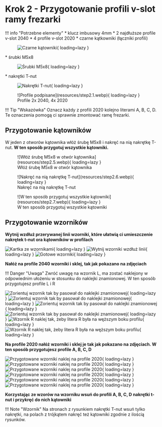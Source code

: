 # Krok 2 - Przygotowanie profili v-slot ramy frezarki 

!!! info "Potrzebne elementy"
    * klucz imbusowy 4mm
    * 2 najdłuższe profile v-slot 2040
    * 4 profile v-slot 2020
    * czarne kątkowniki (łączniki profili)
    <figure markdown>
    ![Czarne kątowniki](resources/step2.2.webp){ loading=lazy }
    </figure>
    * śrubki M5x8
    <figure markdown>
    ![Śrubki M5x8](resources/step2.4.webp){ loading=lazy }
    </figure>
    * nakrętki T-nut
    <figure markdown>
    ![Nakrętki T-nut](resources/step2.3.webp){ loading=lazy }
    </figure>

<figure markdown>
![Profile podpisane](resources/step2.1.webp){ loading=lazy }
<figcaption>Profile 2x 2040, 4x 2020</figcaption>
</figure>

!!! Tip "Wskazówka"
    Oznacz każdy z profili 2020 kolejno literami A, B, C, D. Te oznaczenia pomogą ci sprawnie zmontować ramę frezarki.

## Przygotowanie kątowników
W jeden z otworów kątownika włóż śrubę M5x8 i nakręć na nią nakrętkę T-nut. __W ten sposób przygotuj wszystkie kątowniki.__

<figure markdown>
![Włóż śrubę M5x8 w otwór kątownika](resources/step2.5.webp){ loading=lazy }
<figcaption>Włóż śrubę M5x8 w otwór kątownika</figcaption>
</figure>

<figure markdown>
![Nakręć na nią nakrętkę T-nut](resources/step2.6.webp){ loading=lazy }
<figcaption>Nakręć na nią nakrętkę T-nut</figcaption>
</figure>

<figure markdown>
![W ten sposób przygotuj wszystkie kątowniki](resources/step2.7.webp){ loading=lazy }
<figcaption>W ten sposób przygotuj wszystkie kątowniki</figcaption>
</figure>

## Przygotowanie wzorników
__Wytnij wzdłuż przerywanej linii wzorniki, które ułatwią ci umieszczenie nakrętek t-nut ora kątowników w profilach__

![Kartka ze wzornikami](resources/step2.8.webp){ loading=lazy }
![Wytnij wzorniki wzdłuż linii](resources/step2.9.webp){ loading=lazy }
![Gotowe wzorniki](resources/step2.10.webp){ loading=lazy }

__Nałóż na profile 2040 wzorniki i sklej, tak jak pokazano na zdjęciach__

!!! Danger "Uwaga"
    Zwróć uwagę na wzornik L, ma zostać naklejony w odpowiednim ułożeniu w stosunku do naklejki znamionowej. W ten sposób przygotujesz profile L i R

![Zorientuj wzornik tak by pasował do naklejki znamionowej](resources/step2.11.webp){ loading=lazy }
![Zorientuj wzornik tak by pasował do naklejki znamionowej](resources/step2.12.webp){ loading=lazy }
![Zorientuj wzornik tak by pasował do naklejki znamionowej](resources/step2.13.webp){ loading=lazy }
![Zorientuj wzornik tak by pasował do naklejki znamionowej](resources/step2.14.webp){ loading=lazy }
![Wzornik R naklej tak, żeby litera R była na węższym boku profilu](resources/step2.15.webp){ loading=lazy }
![Wzornik R naklej tak, żeby litera R była na węższym boku profilu](resources/step2.16.webp){ loading=lazy }

__Na profile 2020 nałóż wzorniki i sklej je tak jak pokazano na zdjęciach. W ten sposób przygotujesz profile A, B, C, D__

![Przygotowane wzorniki naklej na profile 2020](resources/step2.17.webp){ loading=lazy }
![Przygotowane wzorniki naklej na profile 2020](resources/step2.18.webp){ loading=lazy }
![Przygotowane wzorniki naklej na profile 2020](resources/step2.19.webp){ loading=lazy }
![Przygotowane wzorniki naklej na profile 2020](resources/step2.20.webp){ loading=lazy }
![Przygotowane wzorniki naklej na profile 2020](resources/step2.21.webp){ loading=lazy }
![Przygotowane wzorniki naklej na profile 2020](resources/step2.22.webp){ loading=lazy }

__Korzystając ze wzorów na wzorniku wsuń do profili A, B, C, D nakrętki t-nut i przykręć do nich kątowniki__

!!! Note "Wzornik"
    Na stronach z rysunkiem nakrętki T-nut wsuń tylko nakrętki, na polach z trójkątem nakręć też kątowniki zgodnie z ilością rysunków.
